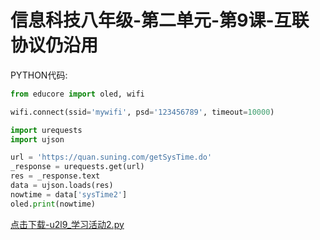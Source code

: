 # 信息科技八年级-第二单元-第9课-互联协议仍沿用

PYTHON代码:

```python
from educore import oled, wifi

wifi.connect(ssid='mywifi', psd='123456789', timeout=10000)

import urequests
import ujson

url = 'https://quan.suning.com/getSysTime.do'
_response = urequests.get(url)
res = _response.text
data = ujson.loads(res)
nowtime = data['sysTime2']
oled.print(nowtime)
```
<a href="./py/u2l9_学习活动2.py" download>点击下载-u2l9_学习活动2.py</a>
